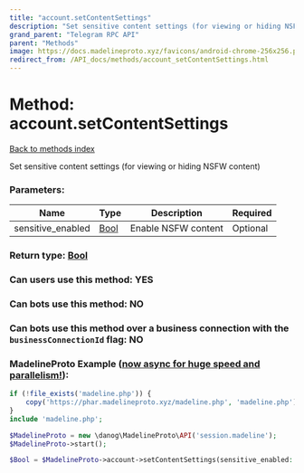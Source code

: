 ```yaml
---
title: "account.setContentSettings"
description: "Set sensitive content settings (for viewing or hiding NSFW content)"
grand_parent: "Telegram RPC API"
parent: "Methods"
image: https://docs.madelineproto.xyz/favicons/android-chrome-256x256.png
redirect_from: /API_docs/methods/account_setContentSettings.html
---
```

# Method: account.setContentSettings
[Back to methods index](index.html)



Set sensitive content settings (for viewing or hiding NSFW content)

### Parameters:

| Name     |    Type       | Description | Required |
|----------|---------------|-------------|----------|
|sensitive\_enabled|[Bool](/API_docs/types/Bool.html) | Enable NSFW content | Optional|


### Return type: [Bool](/API_docs/types/Bool.html)

### Can users use this method: **YES**


### Can bots use this method: **NO**


### Can bots use this method over a business connection with the `businessConnectionId` flag: **NO**


### MadelineProto Example ([now async for huge speed and parallelism!](https://docs.madelineproto.xyz/docs/ASYNC.html)):


```php
if (!file_exists('madeline.php')) {
    copy('https://phar.madelineproto.xyz/madeline.php', 'madeline.php');
}
include 'madeline.php';

$MadelineProto = new \danog\MadelineProto\API('session.madeline');
$MadelineProto->start();

$Bool = $MadelineProto->account->setContentSettings(sensitive_enabled: $Bool, );
```

